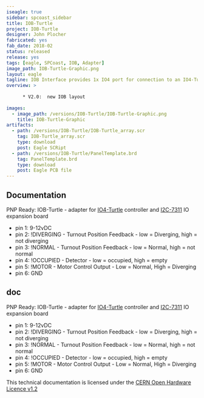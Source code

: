 ```yaml
---
iseagle: true
sidebar: spcoast_sidebar
title: IOB-Turtle
project: IOB-Turtle
designer: John Plocher
fabricated: yes
fab_date: 2018-02
status: released
release: yes
tags: [eagle, SPCoast, IOB, Adapter]
image_path: IOB-Turtle-Graphic.png
layout: eagle
tagline: IOB Interface provides 1x IO4 port for connection to an IO4-Turtle
overview: >
    
      * V2.0:  new IOB layout
    
images:
  - image_path: /versions/IOB-Turtle/IOB-Turtle-Graphic.png
    title: IOB-Turtle-Graphic
artifacts:
  - path: /versions/IOB-Turtle/IOB-Turtle_array.scr
    tag: IOB-Turtle_array.scr
    type: download
    post: Eagle SCRipt
  - path: /versions/IOB-Turtle/PanelTemplate.brd
    tag: PanelTemplate.brd
    type: download
    post: Eagle PCB file
---
```


## Documentation

PNP Ready: IOB-Turtle - adapter for [IO4-Turtle](/pages/IO4-Turtle) controller and [I2C-7311](/pages/I2C-7311) IO expansion board

  * pin 1: 9-12vDC
  * pin 2: !DIVERGING - Turnout Position Feedback - low = Diverging, high = not diverging
  * pin 3: !NORMAL    - Turnout Position Feedback - low = Normal, high = not normal
  * pin 4: !OCCUPIED  - Detector - low = occupied, high = empty
  * pin 5: !MOTOR     - Motor Control Output - Low = Normal, High = Diverging
  * pin 6: GND


## doc

PNP Ready: IOB-Turtle - adapter for [IO4-Turtle](/pages/IO4-Turtle) controller and [I2C-7311](/pages/I2C-7311) IO expansion board

  * pin 1: 9-12vDC
  * pin 2: !DIVERGING - Turnout Position Feedback - low = Diverging, high = not diverging
  * pin 3: !NORMAL    - Turnout Position Feedback - low = Normal, high = not normal
  * pin 4: !OCCUPIED  - Detector - low = occupied, high = empty
  * pin 5: !MOTOR     - Motor Control Output - Low = Normal, High = Diverging
  * pin 6: GND



This technical documentation is licensed under the [CERN Open Hardware Licence v1.2](http://www.ohwr.org/attachments/2388/cern_ohl_v_1_2.txt)
